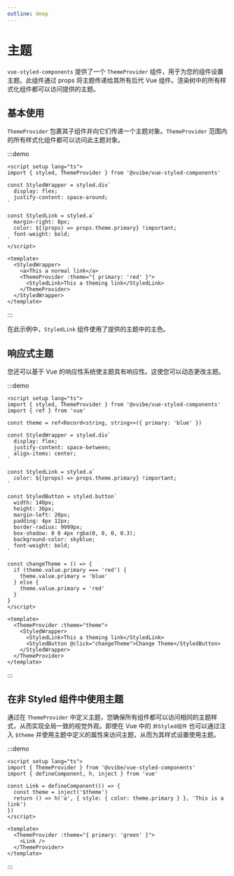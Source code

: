 ```yaml
---
outline: deep
---
```


# 主题

`vue-styled-components` 提供了一个 `ThemeProvider` 组件，用于为您的组件设置主题。此组件通过 props 将主题传递给其所有后代 Vue 组件。渲染树中的所有样式化组件都可以访问提供的主题。

## 基本使用

`ThemeProvider` 包裹其子组件并向它们传递一个主题对象。`ThemeProvider` 范围内的所有样式化组件都可以访问此主题对象。

:::demo

```vue
<script setup lang="ts">
import { styled, ThemeProvider } from '@vvibe/vue-styled-components'

const StyledWrapper = styled.div`
  display: flex;
  justify-content: space-around;
`

const StyledLink = styled.a`
  margin-right: 8px;
  color: ${(props) => props.theme.primary} !important;
  font-weight: bold;
`
</script>

<template>
  <StyledWrapper>
    <a>This a normal link</a>
    <ThemeProvider :theme="{ primary: 'red' }">
      <StyledLink>This a theming link</StyledLink>
    </ThemeProvider>
  </StyledWrapper>
</template>
```

:::

在此示例中，`StyledLink` 组件使用了提供的主题中的主色。

## 响应式主题

您还可以基于 Vue 的响应性系统使主题具有响应性。这使您可以动态更改主题。

:::demo

```vue
<script setup lang="ts">
import { styled, ThemeProvider } from '@vvibe/vue-styled-components'
import { ref } from 'vue'

const theme = ref<Record<string, string>>({ primary: 'blue' })

const StyledWrapper = styled.div`
  display: flex;
  justify-content: space-between;
  align-items: center;
`

const StyledLink = styled.a`
  color: ${(props) => props.theme.primary} !important;
`

const StyledButton = styled.button`
  width: 140px;
  height: 36px;
  margin-left: 20px;
  padding: 4px 12px;
  border-radius: 9999px;
  box-shadow: 0 0 4px rgba(0, 0, 0, 0.3);
  background-color: skyblue;
  font-weight: bold;
`

const changeTheme = () => {
  if (theme.value.primary === 'red') {
    theme.value.primary = 'blue'
  } else {
    theme.value.primary = 'red'
  }
}
</script>

<template>
  <ThemeProvider :theme="theme">
    <StyledWrapper>
      <StyledLink>This a theming link</StyledLink>
      <StyledButton @click="changeTheme">Change Theme</StyledButton>
    </StyledWrapper>
  </ThemeProvider>
</template>
```

:::

## 在非 Styled 组件中使用主题

通过在 `ThemeProvider` 中定义主题，您确保所有组件都可以访问相同的主题样式，从而实现全局一致的视觉外观。即使在 Vue 中的 `非Styled组件` 也可以通过注入 `$theme` 并使用主题中定义的属性来访问主题，从而为其样式设置使用主题。

:::demo

```vue
<script setup lang="ts">
import { ThemeProvider } from '@vvibe/vue-styled-components'
import { defineComponent, h, inject } from 'vue'

const Link = defineComponent(() => {
  const theme = inject('$theme')
  return () => h('a', { style: { color: theme.primary } }, 'This is a link')
})
</script>

<template>
  <ThemeProvider :theme="{ primary: 'green' }">
    <Link />
  </ThemeProvider>
</template>
```

:::
